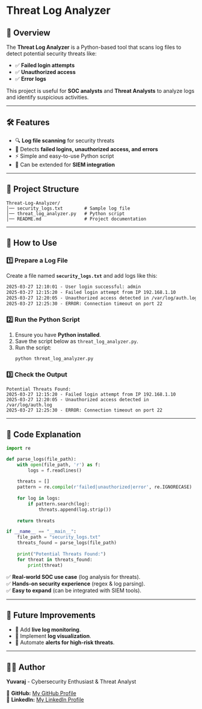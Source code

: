 # Threat Log Analyzer

## 🚀 Overview
The **Threat Log Analyzer** is a Python-based tool that scans log files to detect potential security threats like:
- ✅ **Failed login attempts**
- ✅ **Unauthorized access**
- ✅ **Error logs**

This project is useful for **SOC analysts** and **Threat Analysts** to analyze logs and identify suspicious activities.

---

## 🛠️ Features
- 🔍 **Log file scanning** for security threats
- 🎯 Detects **failed logins, unauthorized access, and errors**
- ⚡ Simple and easy-to-use Python script
- 🔄 Can be extended for **SIEM integration**

---

## 📂 Project Structure
```
Threat-Log-Analyzer/
│── security_logs.txt        # Sample log file
│── threat_log_analyzer.py   # Python script
│── README.md                # Project documentation
```

---

## 📌 How to Use

### 1️⃣ **Prepare a Log File**
Create a file named **`security_logs.txt`** and add logs like this:
```txt
2025-03-27 12:10:01 - User login successful: admin
2025-03-27 12:15:20 - Failed login attempt from IP 192.168.1.10
2025-03-27 12:20:05 - Unauthorized access detected in /var/log/auth.log
2025-03-27 12:25:30 - ERROR: Connection timeout on port 22
```

### 2️⃣ **Run the Python Script**
1. Ensure you have **Python installed**.
2. Save the script below as `threat_log_analyzer.py`.
3. Run the script:
   ```sh
   python threat_log_analyzer.py
   ```

### 3️⃣ **Check the Output**
```
Potential Threats Found:
2025-03-27 12:15:20 - Failed login attempt from IP 192.168.1.10
2025-03-27 12:20:05 - Unauthorized access detected in /var/log/auth.log
2025-03-27 12:25:30 - ERROR: Connection timeout on port 22
```

---

## 📝 Code Explanation
```python
import re

def parse_logs(file_path):
    with open(file_path, 'r') as f:
        logs = f.readlines()
    
    threats = []
    pattern = re.compile(r'failed|unauthorized|error', re.IGNORECASE)
    
    for log in logs:
        if pattern.search(log):
            threats.append(log.strip())
    
    return threats

if __name__ == "__main__":
    file_path = "security_logs.txt"
    threats_found = parse_logs(file_path)
    
    print("Potential Threats Found:")
    for threat in threats_found:
        print(threat)
```
✅ **Real-world SOC use case** (log analysis for threats).  
✅ **Hands-on security experience** (regex & log parsing).  
✅ **Easy to expand** (can be integrated with SIEM tools).  

---

## 🚀 Future Improvements
- 🔹 Add **live log monitoring**.
- 🔹 Implement **log visualization**.
- 🔹 Automate **alerts for high-risk threats**.

---

## 👨‍💻 Author
**Yuvaraj** - Cybersecurity Enthusiast & Threat Analyst

🔗 **GitHub:** [My GitHub Profile](https://github.com/yuvaraj-yeshwanth)  
🔗 **LinkedIn:** [My LinkedIn Profile](https://www.linkedin.com/in/yuvaraj-m-b718151b9/)
